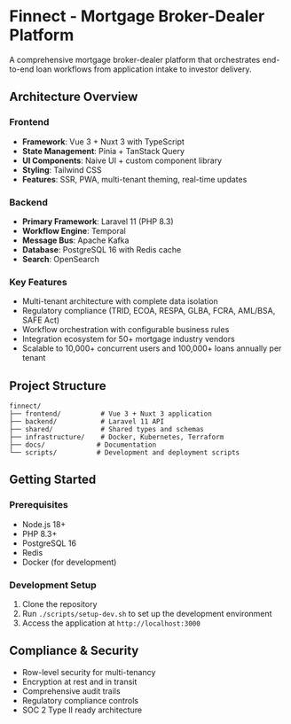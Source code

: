# Finnect - Mortgage Broker-Dealer Platform

A comprehensive mortgage broker-dealer platform that orchestrates end-to-end loan workflows from application intake to investor delivery.

## Architecture Overview

### Frontend
- **Framework**: Vue 3 + Nuxt 3 with TypeScript
- **State Management**: Pinia + TanStack Query
- **UI Components**: Naive UI + custom component library
- **Styling**: Tailwind CSS
- **Features**: SSR, PWA, multi-tenant theming, real-time updates

### Backend
- **Primary Framework**: Laravel 11 (PHP 8.3)
- **Workflow Engine**: Temporal
- **Message Bus**: Apache Kafka
- **Database**: PostgreSQL 16 with Redis cache
- **Search**: OpenSearch

### Key Features
- Multi-tenant architecture with complete data isolation
- Regulatory compliance (TRID, ECOA, RESPA, GLBA, FCRA, AML/BSA, SAFE Act)
- Workflow orchestration with configurable business rules
- Integration ecosystem for 50+ mortgage industry vendors
- Scalable to 10,000+ concurrent users and 100,000+ loans annually per tenant

## Project Structure

```
finnect/
├── frontend/          # Vue 3 + Nuxt 3 application
├── backend/           # Laravel 11 API
├── shared/            # Shared types and schemas
├── infrastructure/    # Docker, Kubernetes, Terraform
├── docs/             # Documentation
└── scripts/          # Development and deployment scripts
```

## Getting Started

### Prerequisites
- Node.js 18+
- PHP 8.3+
- PostgreSQL 16
- Redis
- Docker (for development)

### Development Setup
1. Clone the repository
2. Run `./scripts/setup-dev.sh` to set up the development environment
3. Access the application at `http://localhost:3000`

## Compliance & Security
- Row-level security for multi-tenancy
- Encryption at rest and in transit
- Comprehensive audit trails
- Regulatory compliance controls
- SOC 2 Type II ready architecture